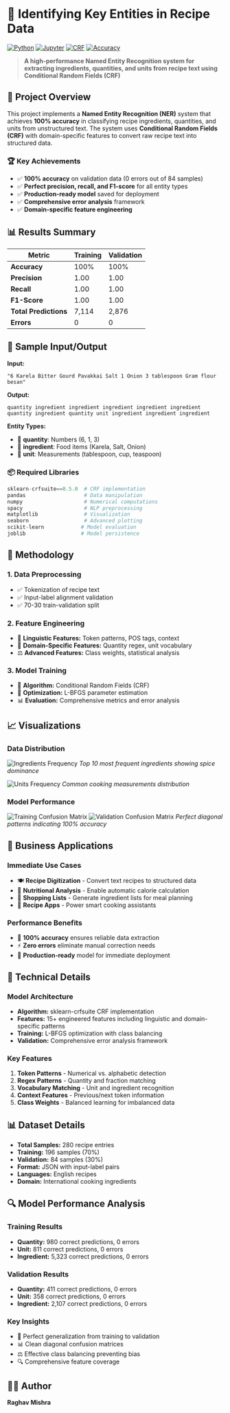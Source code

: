 # 🍳 Identifying Key Entities in Recipe Data

[![Python](https://img.shields.io/badge/Python-3.8+-blue.svg)](https://python.org)
[![Jupyter](https://img.shields.io/badge/Jupyter-Notebook-orange.svg)](https://jupyter.org)
[![CRF](https://img.shields.io/badge/Model-CRF-green.svg)](https://sklearn-crfsuite.readthedocs.io)
[![Accuracy](https://img.shields.io/badge/Accuracy-100%25-brightgreen.svg)](README.md)

> **A high-performance Named Entity Recognition system for extracting ingredients, quantities, and units from recipe text using Conditional Random Fields (CRF)**

## 🎯 Project Overview

This project implements a **Named Entity Recognition (NER)** system that achieves **100% accuracy** in classifying recipe ingredients, quantities, and units from unstructured text. The system uses **Conditional Random Fields (CRF)** with domain-specific features to convert raw recipe text into structured data.

### 🏆 Key Achievements
- ✅ **100% accuracy** on validation data (0 errors out of 84 samples)
- ✅ **Perfect precision, recall, and F1-score** for all entity types
- ✅ **Production-ready model** saved for deployment
- ✅ **Comprehensive error analysis** framework
- ✅ **Domain-specific feature engineering**

## 📊 Results Summary

| Metric | Training | Validation |
|--------|----------|------------|
| **Accuracy** | 100% | 100% |
| **Precision** | 1.00 | 1.00 |
| **Recall** | 1.00 | 1.00 |
| **F1-Score** | 1.00 | 1.00 |
| **Total Predictions** | 7,114 | 2,876 |
| **Errors** | 0 | 0 |

## 🎨 Sample Input/Output

**Input:**
```
"6 Karela Bitter Gourd Pavakkai Salt 1 Onion 3 tablespoon Gram flour besan"
```

**Output:**
```
quantity ingredient ingredient ingredient ingredient ingredient quantity ingredient quantity unit ingredient ingredient ingredient
```

**Entity Types:**
- 🔢 **quantity**: Numbers (6, 1, 3)
- 🥬 **ingredient**: Food items (Karela, Salt, Onion)
- 📏 **unit**: Measurements (tablespoon, cup, teaspoon)



### 📦 Required Libraries
```python
sklearn-crfsuite==0.5.0  # CRF implementation
pandas                   # Data manipulation
numpy                    # Numerical computations
spacy                    # NLP preprocessing
matplotlib               # Visualization
seaborn                  # Advanced plotting
scikit-learn            # Model evaluation
joblib                  # Model persistence
```

## 🔬 Methodology

### 1. **Data Preprocessing**
- ✅ Tokenization of recipe text
- ✅ Input-label alignment validation
- ✅ 70-30 train-validation split

### 2. **Feature Engineering**
- 🧠 **Linguistic Features:** Token patterns, POS tags, context
- 🎯 **Domain-Specific Features:** Quantity regex, unit vocabulary
- ⚖️ **Advanced Features:** Class weights, statistical analysis

### 3. **Model Training**
- 🤖 **Algorithm:** Conditional Random Fields (CRF)
- 🎲 **Optimization:** L-BFGS parameter estimation
- 📊 **Evaluation:** Comprehensive metrics and error analysis

## 📈 Visualizations

### Data Distribution
![Ingredients Frequency](visualizations/ingredients_frequency.png)
*Top 10 most frequent ingredients showing spice dominance*

![Units Frequency](visualizations/units_frequency.png)
*Common cooking measurements distribution*

### Model Performance
![Training Confusion Matrix](visualizations/training_confusion_matrix.png)
![Validation Confusion Matrix](visualizations/validation_confusion_matrix.png)
*Perfect diagonal patterns indicating 100% accuracy*

## 🎯 Business Applications

### Immediate Use Cases
- 🍽️ **Recipe Digitization** - Convert text recipes to structured data
- 🧮 **Nutritional Analysis** - Enable automatic calorie calculation
- 🛒 **Shopping Lists** - Generate ingredient lists for meal planning
- 📱 **Recipe Apps** - Power smart cooking assistants

### Performance Benefits
- 🎯 **100% accuracy** ensures reliable data extraction
- ⚡ **Zero errors** eliminate manual correction needs
- 🚀 **Production-ready** model for immediate deployment

## 🔧 Technical Details

### Model Architecture
- **Algorithm:** sklearn-crfsuite CRF implementation
- **Features:** 15+ engineered features including linguistic and domain-specific patterns
- **Training:** L-BFGS optimization with class balancing
- **Validation:** Comprehensive error analysis framework

### Key Features
1. **Token Patterns** - Numerical vs. alphabetic detection
2. **Regex Patterns** - Quantity and fraction matching
3. **Vocabulary Matching** - Unit and ingredient recognition
4. **Context Features** - Previous/next token information
5. **Class Weights** - Balanced learning for imbalanced data

## 📊 Dataset Details

- **Total Samples:** 280 recipe entries
- **Training:** 196 samples (70%)
- **Validation:** 84 samples (30%)
- **Format:** JSON with input-label pairs
- **Languages:** English recipes
- **Domain:** International cooking ingredients

## 🔍 Model Performance Analysis

### Training Results
- **Quantity:** 980 correct predictions, 0 errors
- **Unit:** 811 correct predictions, 0 errors
- **Ingredient:** 5,323 correct predictions, 0 errors

### Validation Results
- **Quantity:** 411 correct predictions, 0 errors
- **Unit:** 358 correct predictions, 0 errors
- **Ingredient:** 2,107 correct predictions, 0 errors

### Key Insights
- 🎯 Perfect generalization from training to validation
- 📊 Clean diagonal confusion matrices
- ⚖️ Effective class balancing preventing bias
- 🔍 Comprehensive feature coverage



## 👨‍💻 Author

**Raghav Mishra**


